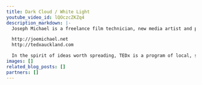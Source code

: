 ```yaml
---
title: Dark Cloud / White Light
youtube_video_id: lQOczcZKZq4
description_markdown: |-
  Joseph Michael is a freelance film technician, new media artist and photographer. Joseph's latest work is a New Media Arts exhibition entitled "Dark Cloud : White Light" which involves filming 3D time-lapses of New Zealand landscapes and starscapes. This project saw him braving the elements for periods of 24 hours or more to create an experience of audio and visual splendour, revealing the hidden wonders of the New Zealand landscape.

  http://joemichael.net
  http://tedxauckland.com

  In the spirit of ideas worth spreading, TEDx is a program of local, self-organized events that bring people together to share a TED-like experience. At a TEDx event, TEDTalks video and live speakers combine to spark deep discussion and connection in a small group. These local, self-organized events are branded TEDx, where x = independently organized TED event. The TED Conference provides general guidance for the TEDx program, but individual TEDx events are self-organized.* (*Subject to certain rules and regulations)
images: []
related_blog_posts: []
partners: []
---
```

